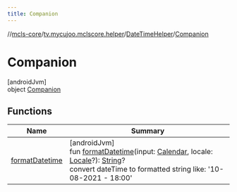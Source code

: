 ```yaml
---
title: Companion
---
```

//[mcls-core](../../../../index.html)/[tv.mycujoo.mclscore.helper](../../index.html)/[DateTimeHelper](../index.html)/[Companion](index.html)



# Companion



[androidJvm]\
object [Companion](index.html)



## Functions


| Name | Summary |
|---|---|
| [formatDatetime](format-datetime.html) | [androidJvm]<br>fun [formatDatetime](format-datetime.html)(input: [Calendar](https://developer.android.com/reference/kotlin/java/util/Calendar.html), locale: [Locale](https://developer.android.com/reference/kotlin/java/util/Locale.html)?): [String](https://kotlinlang.org/api/latest/jvm/stdlib/kotlin/-string/index.html)?<br>convert dateTime to formatted string like: '10-08-2021 - 18:00' |

